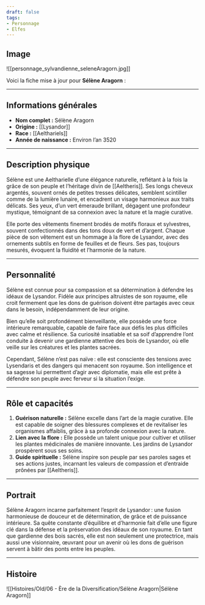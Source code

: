 ```yaml
---
draft: false
tags:
- Personnage
- Elfes
---
```


## Image

![[personnage_sylvandienne_seleneAragorn.jpg]]

Voici la fiche mise à jour pour **Sélène Aragorn** :

---

## **Informations générales**
- **Nom complet :** Sélène Aragorn  
- **Origine :** [[Lysandor]]  
- **Race :** [[Aelthariels]]  
- **Année de naissance :** Environ l’an 3520  

---

## **Description physique**
Sélène est une Aeltharielle d’une élégance naturelle, reflétant à la fois la grâce de son peuple et l’héritage divin de [[Aeltheris]]. Ses longs cheveux argentés, souvent ornés de petites tresses délicates, semblent scintiller comme de la lumière lunaire, et encadrent un visage harmonieux aux traits délicats. Ses yeux, d’un vert émeraude brillant, dégagent une profondeur mystique, témoignant de sa connexion avec la nature et la magie curative.  

Elle porte des vêtements finement brodés de motifs floraux et sylvestres, souvent confectionnés dans des tons doux de vert et d’argent. Chaque pièce de son vêtement est un hommage à la flore de Lysandor, avec des ornements subtils en forme de feuilles et de fleurs. Ses pas, toujours mesurés, évoquent la fluidité et l’harmonie de la nature.

---

## **Personnalité**
Sélène est connue pour sa compassion et sa détermination à défendre les idéaux de Lysandor. Fidèle aux principes altruistes de son royaume, elle croit fermement que les dons de guérison doivent être partagés avec ceux dans le besoin, indépendamment de leur origine.  

Bien qu’elle soit profondément bienveillante, elle possède une force intérieure remarquable, capable de faire face aux défis les plus difficiles avec calme et résilience. Sa curiosité insatiable et sa soif d’apprendre l’ont conduite à devenir une gardienne attentive des bois de Lysandor, où elle veille sur les créatures et les plantes sacrées.  

Cependant, Sélène n’est pas naïve : elle est consciente des tensions avec Lysendaris et des dangers qui menacent son royaume. Son intelligence et sa sagesse lui permettent d’agir avec diplomatie, mais elle est prête à défendre son peuple avec ferveur si la situation l’exige.

---

## **Rôle et capacités**
1. **Guérison naturelle :** Sélène excelle dans l’art de la magie curative. Elle est capable de soigner des blessures complexes et de revitaliser les organismes affaiblis, grâce à sa profonde connexion avec la nature.  
2. **Lien avec la flore :** Elle possède un talent unique pour cultiver et utiliser les plantes médicinales de manière innovante. Les jardins de Lysandor prospèrent sous ses soins.  
3. **Guide spirituelle :** Sélène inspire son peuple par ses paroles sages et ses actions justes, incarnant les valeurs de compassion et d’entraide prônées par [[Aeltheris]].  

---

## **Portrait**
Sélène Aragorn incarne parfaitement l’esprit de Lysandor : une fusion harmonieuse de douceur et de détermination, de grâce et de puissance intérieure. Sa quête constante d’équilibre et d’harmonie fait d’elle une figure clé dans la défense et la préservation des idéaux de son royaume. En tant que gardienne des bois sacrés, elle est non seulement une protectrice, mais aussi une visionnaire, œuvrant pour un avenir où les dons de guérison servent à bâtir des ponts entre les peuples.  

---

## Histoire

![[Histoires/Old/06 - Ère de la Diversification/Sélène Aragorn|Sélène Aragorn]]